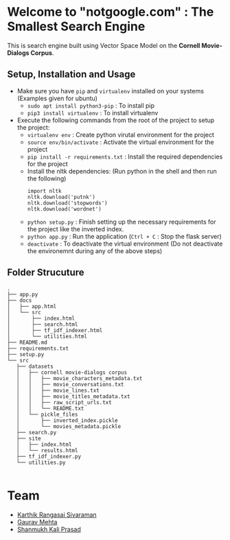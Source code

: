 # Welcome to "notgoogle.com" : The Smallest Search Engine
This is search engine built using Vector Space Model on the <strong>Cornell Movie-Dialogs Corpus</strong>.


## Setup, Installation and Usage
- Make sure you have `pip` and `virtualenv` installed on your systems (Examples given for ubuntu)
	- `sudo apt install python3-pip` : To install pip
	- `pip3 install virtualenv` : To install virtualenv
- Execute the following commands from the root of the project to setup the project:
	- `virtualenv env` : Create python virutal environment for the project
	- `source env/bin/activate` : Activate the virtual environment for the project
	- `pip install -r requirements.txt` : Install the required dependencies for the project
	- Install the nltk dependencies: (Run python in the shell and then run the following)
		``` 
		import nltk
		nltk.download('putnk')
		nltk.download('stopwords')
		nltk.download('wordnet')
		```
	- `python setup.py` : Finish setting up the necessary requirements for the project like the inverted index.
	- `python app.py` : Run the application (`Ctrl + C` : Stop the flask server)
	- `deactivate` : To deactivate the virtual environment (Do not deactivate the environemnt during any of the above steps)

## Folder Strucuture
```
.
├── app.py
├── docs
│   ├── app.html
│   └── src
│       ├── index.html
│       ├── search.html
│       ├── tf_idf_indexer.html
│       └── utilities.html
├── README.md
├── requirements.txt
├── setup.py
└── src
   ├── datasets
   │   ├── cornell movie-dialogs corpus
   │   │   ├── movie_characters_metadata.txt
   │   │   ├── movie_conversations.txt
   │   │   ├── movie_lines.txt
   │   │   ├── movie_titles_metadata.txt
   │   │   ├── raw_script_urls.txt
   │   │   └── README.txt
   │   └── pickle_files
   │       ├── inverted_index.pickle
   │       └── movies_metadata.pickle
   ├── search.py
   ├── site
   │   ├── index.html
   │   └── results.html
   ├── tf_idf_indexer.py
   └── utilities.py


```

# Team
- [Karthik Rangasai Sivaraman](https://github.com/karthikrangasai)
- [Gaurav Mehta](https://github.com/gauravzero)
- [Shanmukh Kali Prasad](https://github.com/pskalip)

